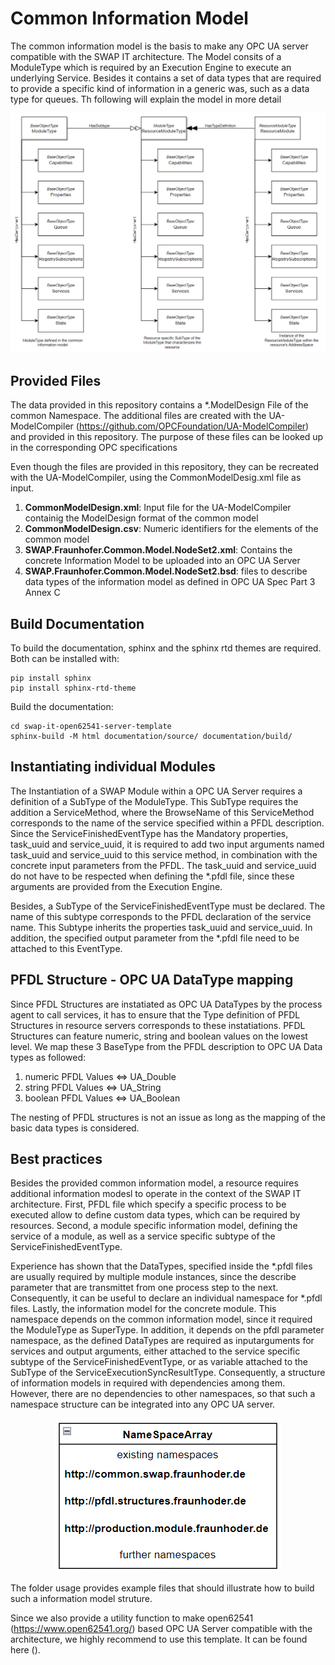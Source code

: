 # Common Information Model

The common information model is the basis to make any OPC UA server compatible with the SWAP IT architecture. The Model 
consits of a ModuleType which is required by an Execution Engine to execute an underlying Service. Besides it contains 
a set of data types that are required to provide a specific kind of information in a generic was, such as a data type for queues.
Th following will explain the model in more detail

<p align="center">
    <img src="documentation/source/images/ModuleType.PNG" alt="">
</p>


## Provided Files
The data provided in this repository contains a *.ModelDesign File of the common Namespace. The additional files are created with the UA-ModelCompiler 
(https://github.com/OPCFoundation/UA-ModelCompiler) and provided in this repository. The purpose of these files can be looked up in the corresponding 
OPC specifications

Even though the files are provided in this repository, they can be recreated  with the UA-ModelCompiler, using the CommonModelDesig.xml file as input. 
    
1. **CommonModelDesign.xml**: Input file for the UA-ModelCompiler containig the ModelDesign format of the common model
2. **CommonModelDesign.csv**: Numeric identifiers for the elements of the common model  
3. **SWAP.Fraunhofer.Common.Model.NodeSet2.xml**: Contains the concrete Information Model to be uploaded into an OPC UA Server
4. **SWAP.Fraunhofer.Common.Model.NodeSet2.bsd**: files to describe data types of the information model as defined in OPC UA Spec Part 3 Annex C


## Build Documentation
To build the documentation, sphinx and the sphinx rtd themes are required. Both can be installed with:

    pip install sphinx 
    pip install sphinx-rtd-theme

Build the documentation:

    cd swap-it-open62541-server-template
    sphinx-build -M html documentation/source/ documentation/build/


## Instantiating individual Modules 

The Instantiation of a SWAP Module within a OPC UA Server requires a definition of a SubType of the ModuleType. This SubType requires the addition a ServiceMethod, 
where the BrowseName of this ServiceMethod corresponds to the name of the service specified within a PFDL description. Since the ServiceFinishedEventType has the Mandatory properties, task_uuid and service_uuid, it is required 
to add two input arguments named task_uuid and service_uuid to this service method, in combination with the concrete input parameters from the PFDL. 
The task_uuid and service_uuid do not have to be respected when defining the *.pfdl file, since these arguments are provided from the Execution Engine.

Besides, a SubType of the ServiceFinishedEventType must be declared. The name of this subtype corresponds to the PFDL declaration of the service name. 
This Subtype inherits the properties task_uuid and service_uuid. In addition, the specified output parameter from the *.pfdl file need to be attached 
to this EventType.

## PFDL Structure - OPC UA DataType mapping
Since PFDL Structures are instatiated as OPC UA DataTypes by the process agent to call services, it has to ensure that the Type definition of PFDL Structures
in resource servers corresponds to these instatiations. PFDL Structures can feature numeric, string and boolean values on the lowest level.
We map these 3 BaseType from the PFDL description to OPC UA Data types as followed:

1. numeric PFDL Values <=> UA_Double
2. string PFDL Values <=> UA_String
3. boolean PFDL Values <=> UA_Boolean


The nesting of PFDL structures is not an issue as long as the mapping of the basic data types is considered.

## Best practices

Besides the provided common information model, a resource requires additional information modesl to operate in the context of the SWAP IT architecture.
First, PFDL file which specify a specific process to be executed allow to define custom data types, which can be required by resources. 
Second, a module specific information model, defining the service of a module, as well as a service specific subtype of the ServiceFinishedEventType.

Experience has shown that the DataTypes, specified inside the *.pfdl files are usually required by multiple module instances, since the describe 
parameter that are transmittet from one process step to the next. Consequently, it can be useful to declare an individual namespace for *.pfdl files. 
Lastly, the information model for the concrete module. This namespace depends on the common information model, since it required the ModuleType as SuperType. 
In addition, it depends on the pfdl parameter namespace, as the defined DataTypes are required as inputarguments for services and output arguments, 
either attached to the service specific subtype of the ServiceFinishedEventType, or as variable attached to the SubType of the ServiceExecutionSyncResultType. Consequently,
a structure of information models in required with dependencies among them. However, there are no dependencies to other namespaces, so that such a namespace structure can be 
integrated into any OPC UA server.

<p align="center">
    <img src="documentation/source/images/img_1.png">
</p>


The folder usage provides example files that should illustrate how to build such a information model struture.

Since we also provide a utility function to make open62541 (https://www.open62541.org/) based OPC UA Server compatible with the architecture, 
we highly recommend to use this template. It can be found here ().

